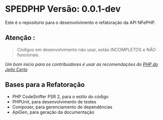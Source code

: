 SPEDPHP    Versão: 0.0.1-dev  
=======  
  
Este é o repositorio para o desenvolvimento e refatoração da API NFePHP.

**Atenção :**
-------------
> Códigos em desenvolvimento não usar, estão INCOMPLETOS e NÃO funcionais.


_Um bom inicio para os contribuidores é usar as recomendações do [PHP do Jeito Certo](http://br.phptherightway.com/)_


Bases para a Refatoração
---------

- PHP CodeSniffer PSR 2, para o estilo do código
- PHPUnit, para desenvolvimento de testes
- Composer, para gerenciamento de dependências
- ApiGen, para geração da documentação

